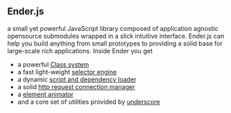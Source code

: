 Ender.js
--------
a small yet powerful JavaScript library composed of application agnostic opensource submodules wrapped in a slick intuitive interface. Ender.js can help you build anything from small prototypes to providing a solid base for large-scale rich applications.
Inside Ender you get

  * a powerful [Class system](https://github.com/ded/klass)
  * a fast light-weight [selector engine](https://github.com/ded/qwery)
  * a dynamic [script and dependency loader](https://github.com/ded/script.js)
  * a solid [http request connection manager](https://github.com/ded/Reqwest)
  * a [element animator](https://github.com/ded/moshun)
  * and a core set of utilities provided by [underscore](http://documentcloud.github.com/underscore)
